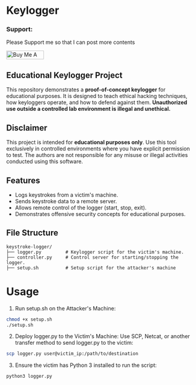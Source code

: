 # Keylogger 
### Support:
Please Support me so that I can post more contents
<p><a href="https://www.buymeacoffee.com/titaniumSumit" target="_blank"><img src="https://cdn.buymeacoffee.com/buttons/default-orange.png" alt="Buy Me A Coffee" height="23" width="100" style="border-radius:1px" 

 </a></p>

## Educational Keylogger Project

This repository demonstrates a **proof-of-concept keylogger** for educational purposes. It is designed to teach ethical hacking techniques, how keyloggers operate, and how to defend against them. **Unauthorized use outside a controlled lab environment is illegal and unethical.**

## Disclaimer

This project is intended for **educational purposes only**. Use this tool exclusively in controlled environments where you have explicit permission to test. The authors are not responsible for any misuse or illegal activities conducted using this software.

## Features

- Logs keystrokes from a victim's machine.
- Sends keystroke data to a remote server.
- Allows remote control of the logger (start, stop, exit).
- Demonstrates offensive security concepts for educational purposes.

## File Structure

```plaintext
keystroke-logger/
├── logger.py         # Keylogger script for the victim's machine.
├── controller.py     # Control server for starting/stopping the logger.
├── setup.sh          # Setup script for the attacker's machine
```
# Usage
1. Run setup.sh on the Attacker's Machine:
```bash
chmod +x setup.sh
./setup.sh
```
2. Deploy logger.py to the Victim's Machine: Use SCP, Netcat, or another transfer method to send logger.py to the victim:

```bash
scp logger.py user@victim_ip:/path/to/destination
```
3. Ensure the victim has Python 3 installed to run the script:
```bash
python3 logger.py
```

